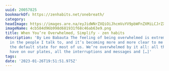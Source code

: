 ```yaml
---
uuid: 20057825
bookmarkOf: https://zenhabits.net/onebreath/
category:
headImage: https://images.are.na/eyJidWNrZXQiOiJhcmVuYV9pbWFnZXMiLCJrZXkiOiIyMDA1NzgyNS9vcmlnaW5hbF80Y2I1ODRkOTZiOTk4ZDY4MTkzMWY2OGM0NmFiNjNlOS5wbmciLCJlZGl0cyI6eyJyZXNpemUiOnsid2lkdGgiOjEyMDAsImhlaWdodCI6MTIwMCwiZml0IjoiaW5zaWRlIiwid2l0aG91dEVubGFyZ2VtZW50Ijp0cnVlfSwid2VicCI6eyJxdWFsaXR5Ijo5MH0sImpwZWciOnsicXVhbGl0eSI6OTB9LCJyb3RhdGUiOm51bGx9fQ==?bc=0
imageName: 4cb584d96b998d681931f68c46ab63e9.png
title: When You’re Overwhelmed, Simplify - zen habits
description: 'By Leo Babauta The feeling of being overwhelmed is extremely common
  in the people I talk to, and it’s becoming more and more clear to me that this is
  the default state for most of us. We’re overwhelmed by it all: all the things we
  have on our plates, all the interruptions and messages and […]'
tags:
date: '2023-01-26T19:51:51.975Z'
---
```


